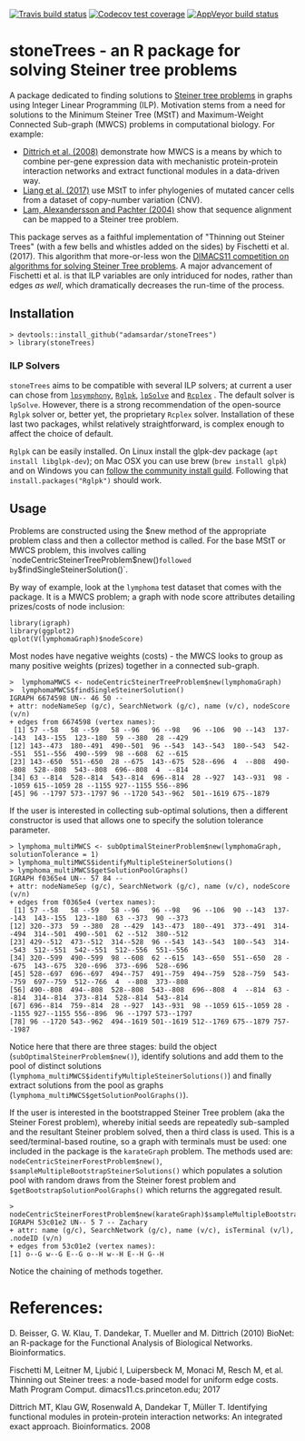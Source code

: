   <!-- badges: start -->
  [![Travis build status](https://travis-ci.org/adamsardar/stoneTrees.svg?branch=master)](https://travis-ci.org/adamsardar/stoneTrees)
  [![Codecov test coverage](https://codecov.io/gh/adamsardar/stoneTrees/branch/master/graph/badge.svg)](https://codecov.io/gh/adamsardar/stoneTrees?branch=master)
  [![AppVeyor build status](https://ci.appveyor.com/api/projects/status/github/adamsardar/stoneTrees?branch=master&svg=true)](https://ci.appveyor.com/project/adamsardar/stoneTrees)
  <!-- badges: end -->
  
# stoneTrees - an R package for solving Steiner tree problems

A package dedicated to finding solutions to [Steiner tree problems](https://en.wikipedia.org/wiki/Steiner_tree_problem) in graphs using Integer Linear Programming (ILP). Motivation stems from a need for solutions to the Minimum Steiner Tree (MStT) and Maximum-Weight Connected Sub-graph (MWCS) problems in computational biology. For example:

* [Dittrich et al. (2008)](https://www.ncbi.nlm.nih.gov/pubmed/18586718) demonstrate how MWCS is a means by which to combine per-gene expression data with mechanistic protein-protein interaction networks and extract functional modules in a data-driven way. 
* [Liang et al. (2017)](https://www.ncbi.nlm.nih.gov/pmc/articles/PMC5723949/) use MStT to infer phylogenies of mutated cancer cells from a dataset of copy-number variation (CNV).
* [Lam, Alexandersson and Pachter (2004)](https://www.liebertpub.com/doi/abs/10.1089/10665270360688156) show that sequence alignment can be mapped to a Steiner tree problem.

This package serves as a faithful implementation of "Thinning out Steiner Trees" (with a few bells and whistles added on the sides) by Fischetti et al. (2017). This algorithm that more-or-less won the [DIMACS11 competition on algorithms for solving Steiner Tree problems](http://dimacs11.zib.de/). A major advancement of Fischetti et al. is that ILP variables are only intriduced for nodes, rather than edges *as well*, which dramatically decreases the run-time of the process.

## Installation

```
> devtools::install_github("adamsardar/stoneTrees") 
> library(stoneTrees)
```

### ILP Solvers

`stoneTrees` aims to be compatible with several ILP solvers; at current a user can chose from [`lpsymphony`](https://www.bioconductor.org/packages/release/bioc/html/lpsymphony.html), [`Rglpk`](https://cran.r-project.org/web/packages/Rglpk/index.html), [`lpSolve`](https://cran.r-project.org/web/packages/lpSolve/index.html) and [`Rcplex`](https://cran.r-project.org/web/packages/Rcplex/index.html) .  The default solver is `lpSolve`. However, there is a strong recommendation of the open-source `Rglpk` solver or, better yet, the proprietary `Rcplex` solver. Installation of these last two packages, whilst relatively straightforward, is complex enough to affect the choice of default.

`Rglpk` can be easily installed. On Linux install the glpk-dev package (`apt install libglpk-dev`); on Mac OSX you can use brew (`brew install glpk`) and on Windows you can [follow the community install guild](http://winglpk.sourceforge.net/). Following that `install.packages("Rglpk")` should work.

## Usage

Problems are constructed using the $new method of the appropriate problem class and then a collector method is called. For the base MStT or MWCS problem, this involves calling `nodeCentricSteinerTreeProblem$new()` followed by `$findSingleSteinerSolution()`.

By way of example, look at the `lymphoma` test dataset that comes with the package. It is a MWCS problem; a graph with node score attributes detailing prizes/costs of node inclusion:

```
library(igraph)
library(ggplot2)
qplot(V(lymphomaGraph)$nodeScore)
```

Most nodes have negative weights (costs) - the MWCS looks to group as many positive weights (prizes) together in a connected sub-graph.

```
>  lymphomaMWCS <- nodeCentricSteinerTreeProblem$new(lymphomaGraph)
>  lymphomaMWCS$findSingleSteinerSolution()
IGRAPH 6674598 UN-- 46 50 -- 
+ attr: nodeNameSep (g/c), SearchNetwork (g/c), name (v/c), nodeScore (v/n)
+ edges from 6674598 (vertex names):
 [1] 57 --58   58 --59   58 --96   96 --98   96 --106  90 --143  137--143  143--155  123--180  59 --380  28 --429 
[12] 143--473  180--491  490--501  96 --543  143--543  180--543  542--551  551--556  490--599  98 --608  62 --615 
[23] 143--650  551--650  28 --675  143--675  528--696  4  --808  490--808  528--808  543--808  696--808  4  --814 
[34] 63 --814  528--814  543--814  696--814  28 --927  143--931  98 --1059 615--1059 28 --1155 927--1155 556--896 
[45] 96 --1797 573--1797 96 --1720 543--962  501--1619 675--1879
```

If the user is interested in collecting sub-optimal solutions, then a different constructor is used that allows one to specify the solution tolerance parameter.

```
> lymphoma_multiMWCS <- subOptimalSteinerProblem$new(lymphomaGraph, solutionTolerance = 1)
> lymphoma_multiMWCS$identifyMultipleSteinerSolutions()
> lymphoma_multiMWCS$getSolutionPoolGraphs()
IGRAPH f0365e4 UN-- 57 84 -- 
+ attr: nodeNameSep (g/c), SearchNetwork (g/c), name (v/c), nodeScore (v/n)
+ edges from f0365e4 (vertex names):
 [1] 57 --58   58 --59   58 --96   96 --98   96 --106  90 --143  137--143  143--155  123--180  63 --373  90 --373 
[12] 320--373  59 --380  28 --429  143--473  180--491  373--491  314--494  314--501  490--501  62 --512  380--512 
[23] 429--512  473--512  314--528  96 --543  143--543  180--543  314--543  512--551  542--551  512--556  551--556 
[34] 320--599  490--599  98 --608  62 --615  143--650  551--650  28 --675  143--675  320--696  373--696  528--696 
[45] 528--697  696--697  494--757  491--759  494--759  528--759  543--759  697--759  512--766  4  --808  373--808 
[56] 490--808  494--808  528--808  543--808  696--808  4  --814  63 --814  314--814  373--814  528--814  543--814 
[67] 696--814  759--814  28 --927  143--931  98 --1059 615--1059 28 --1155 927--1155 556--896  96 --1797 573--1797
[78] 96 --1720 543--962  494--1619 501--1619 512--1769 675--1879 757--1987
```

Notice here that there are three stages: build the object (`subOptimalSteinerProblem$new()`), identify solutions and add them to the pool of distinct solutions (`lymphoma_multiMWCS$identifyMultipleSteinerSolutions()`) and finally extract solutions from the pool as graphs (`lymphoma_multiMWCS$getSolutionPoolGraphs()`).

If the user is interested in the bootstrapped Steiner Tree problem (aka the Steiner Forest problem), whereby initial seeds are repeatedly sub-sampled and the resultant Steiner problem solved, then a third class is used. This is a seed/terminal-based routine, so a graph with terminals must be used: one included in the package is the `karateGraph` problem. The methods used are: `nodeCentricSteinerForestProblem$new()`, `$sampleMultipleBootstrapSteinerSolutions()` which populates a solution pool with random draws from the Steiner forest problem and `$getBootstrapSolutionPoolGraphs()` which returns the aggregated result.

```
> nodeCentricSteinerForestProblem$new(karateGraph)$sampleMultipleBootstrapSteinerSolutions()$getBootstrapSolutionPoolGraphs()
IGRAPH 53c01e2 UN-- 5 7 -- Zachary
+ attr: name (g/c), SearchNetwork (g/c), name (v/c), isTerminal (v/l), .nodeID (v/n)
+ edges from 53c01e2 (vertex names):
[1] o--G w--G E--G o--H w--H E--H G--H
```

Notice the chaining of methods together.

# References:

D. Beisser, G. W. Klau, T. Dandekar, T. Mueller and M. Dittrich (2010) BioNet: an R-package for the Functional Analysis of Biological Networks. Bioinformatics.

Fischetti M, Leitner M, Ljubić I, Luipersbeck M, Monaci M, Resch M, et al. Thinning out Steiner trees: a node-based model for uniform edge costs. Math Program Comput. dimacs11.cs.princeton.edu; 2017

Dittrich MT, Klau GW, Rosenwald A, Dandekar T, Müller T. Identifying functional modules in protein-protein interaction networks: An integrated exact approach. Bioinformatics. 2008
